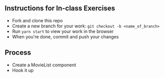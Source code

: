 ## Instructions for In-class Exercises

- Fork and clone this repo
- Create a new branch for your work: `git checkout -b <name_of_branch>`
- Run `yarn start` to view your work in the browser
- When you're done, commit and push your changes

## Process

- Create a MovieList component
- Hook it up